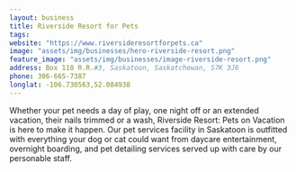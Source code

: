 ```yaml
---
layout: business
title: Riverside Resort for Pets
tags:
website: "https://www.riversideresortforpets.ca"
image: "assets/img/businesses/hero-riverside-resort.png"
feature_image: "assets/img/businesses/image-riverside-resort.png"
address: Box 118 R.R.#3, Saskatoon, Saskatchewan, S7K 3J6
phone: 306-665-7387
longlat: -106.730563,52.084938
---
```

Whether your pet needs a day of play, one night off or an extended vacation, their nails trimmed or a wash, Riverside Resort: Pets on Vacation is here to make it happen. Our pet services facility in Saskatoon is outfitted with everything your dog or cat could want from daycare entertainment, overnight boarding, and pet detailing services served up with care by our personable staff.
